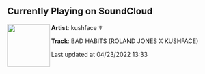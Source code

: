 ## Currently Playing on SoundCloud

[<img align="left" width="100" src="https://i1.sndcdn.com/artworks-NzWZt9fhuwJbauJi-zpUbfg-t500x500.jpg">](https://soundcloud.com/kushfaceleanin/bad-habits-roland-jones-x-kushface)

**Artist**: kushface ☤ 

**Track**: BAD HABITS (ROLAND JONES X KUSHFACE)

Last updated at 04/23/2022 13:33
